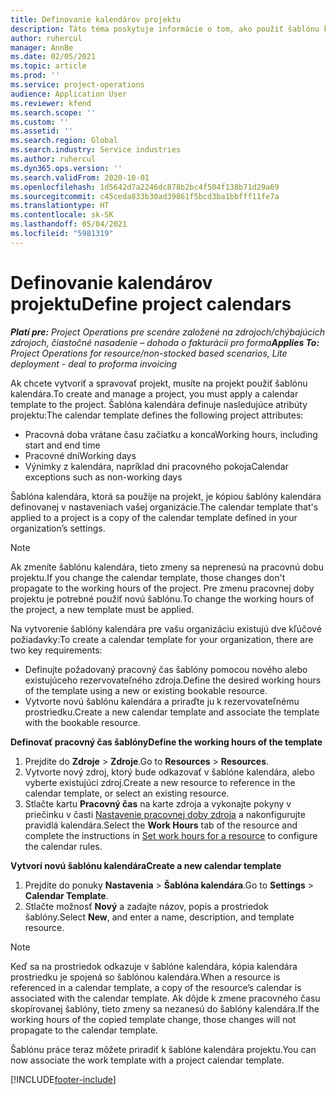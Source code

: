```yaml
---
title: Definovanie kalendárov projektu
description: Táto téma poskytuje informácie o tom, ako použiť šablónu kalendára na projekt na sledovanie harmonogramu projektu.
author: ruhercul
manager: AnnBe
ms.date: 02/05/2021
ms.topic: article
ms.prod: ''
ms.service: project-operations
audience: Application User
ms.reviewer: kfend
ms.search.scope: ''
ms.custom: ''
ms.assetid: ''
ms.search.region: Global
ms.search.industry: Service industries
ms.author: ruhercul
ms.dyn365.ops.version: ''
ms.search.validFrom: 2020-10-01
ms.openlocfilehash: 1d5642d7a2246dc878b2bc4f504f138b71d29a69
ms.sourcegitcommit: c45ceda833b30ad39861f5bcd3ba1bbfff11fe7a
ms.translationtype: HT
ms.contentlocale: sk-SK
ms.lasthandoff: 05/04/2021
ms.locfileid: "5981319"
---
```

# <a name="define-project-calendars"></a><span data-ttu-id="08724-103">Definovanie kalendárov projektu</span><span class="sxs-lookup"><span data-stu-id="08724-103">Define project calendars</span></span>

<span data-ttu-id="08724-104">_**Platí pre:** Project Operations pre scenáre založené na zdrojoch/chýbajúcich zdrojoch, čiastočné nasadenie – dohoda o fakturácii pro forma_</span><span class="sxs-lookup"><span data-stu-id="08724-104">_**Applies To:** Project Operations for resource/non-stocked based scenarios, Lite deployment - deal to proforma invoicing_</span></span>

<span data-ttu-id="08724-105">Ak chcete vytvoriť a spravovať projekt, musíte na projekt použiť šablónu kalendára.</span><span class="sxs-lookup"><span data-stu-id="08724-105">To create and manage a project, you must apply a calendar template to the project.</span></span> <span data-ttu-id="08724-106">Šablóna kalendára definuje nasledujúce atribúty projektu:</span><span class="sxs-lookup"><span data-stu-id="08724-106">The calendar template defines the following project attributes:</span></span>

- <span data-ttu-id="08724-107">Pracovná doba vrátane času začiatku a konca</span><span class="sxs-lookup"><span data-stu-id="08724-107">Working hours, including start and end time</span></span>
- <span data-ttu-id="08724-108">Pracovné dni</span><span class="sxs-lookup"><span data-stu-id="08724-108">Working days</span></span>
- <span data-ttu-id="08724-109">Výnimky z kalendára, napríklad dni pracovného pokoja</span><span class="sxs-lookup"><span data-stu-id="08724-109">Calendar exceptions such as non-working days</span></span>

<span data-ttu-id="08724-110">Šablóna kalendára, ktorá sa použije na projekt, je kópiou šablóny kalendára definovanej v nastaveniach vašej organizácie.</span><span class="sxs-lookup"><span data-stu-id="08724-110">The calendar template that's applied to a project is a copy of the calendar template defined in your organization’s settings.</span></span>

> [!NOTE]
> <span data-ttu-id="08724-111">Ak zmeníte šablónu kalendára, tieto zmeny sa neprenesú na pracovnú dobu projektu.</span><span class="sxs-lookup"><span data-stu-id="08724-111">If you change the calendar template, those changes don't propagate to the working hours of the project.</span></span> <span data-ttu-id="08724-112">Pre zmenu pracovnej doby projektu je potrebné použiť novú šablónu.</span><span class="sxs-lookup"><span data-stu-id="08724-112">To change the working hours of the project, a new template must be applied.</span></span>

<span data-ttu-id="08724-113">Na vytvorenie šablóny kalendára pre vašu organizáciu existujú dve kľúčové požiadavky:</span><span class="sxs-lookup"><span data-stu-id="08724-113">To create a calendar template for your organization, there are two key requirements:</span></span>

- <span data-ttu-id="08724-114">Definujte požadovaný pracovný čas šablóny pomocou nového alebo existujúceho rezervovateľného zdroja.</span><span class="sxs-lookup"><span data-stu-id="08724-114">Define the desired working hours of the template using a new or existing bookable resource.</span></span>
- <span data-ttu-id="08724-115">Vytvorte novú šablónu kalendára a priraďte ju k rezervovateľnému prostriedku.</span><span class="sxs-lookup"><span data-stu-id="08724-115">Create a new calendar template and associate the template with the bookable resource.</span></span>

<span data-ttu-id="08724-116">**Definovať pracovný čas šablóny**</span><span class="sxs-lookup"><span data-stu-id="08724-116">**Define the working hours of the template**</span></span>

1. <span data-ttu-id="08724-117">Prejdite do **Zdroje** \> **Zdroje**.</span><span class="sxs-lookup"><span data-stu-id="08724-117">Go to **Resources** \> **Resources**.</span></span>
2. <span data-ttu-id="08724-118">Vytvorte nový zdroj, ktorý bude odkazovať v šablóne kalendára, alebo vyberte existujúci zdroj.</span><span class="sxs-lookup"><span data-stu-id="08724-118">Create a new resource to reference in the calendar template, or select an existing resource.</span></span>
3. <span data-ttu-id="08724-119">Stlačte kartu **Pracovný čas** na karte zdroja a vykonajte pokyny v priečinku v časti [Nastavenie pracovnej doby zdroja](https://docs.microsoft.com/dynamics365/field-service/set-work-hours-resource) a nakonfigurujte pravidlá kalendára.</span><span class="sxs-lookup"><span data-stu-id="08724-119">Select the **Work Hours** tab of the resource and complete the instructions in [Set work hours for a resource](https://docs.microsoft.com/dynamics365/field-service/set-work-hours-resource) to configure the calendar rules.</span></span>

<span data-ttu-id="08724-120">**Vytvorí novú šablónu kalendára**</span><span class="sxs-lookup"><span data-stu-id="08724-120">**Create a new calendar template**</span></span>

1. <span data-ttu-id="08724-121">Prejdite do ponuky **Nastavenia** \> **Šablóna kalendára**.</span><span class="sxs-lookup"><span data-stu-id="08724-121">Go to **Settings** \> **Calendar Template**.</span></span>
2. <span data-ttu-id="08724-122">Stlačte možnosť **Nový** a zadajte názov, popis a prostriedok šablóny.</span><span class="sxs-lookup"><span data-stu-id="08724-122">Select **New**, and enter a name, description, and template resource.</span></span>

> [!NOTE]
> <span data-ttu-id="08724-123">Keď sa na prostriedok odkazuje v šablóne kalendára, kópia kalendára prostriedku je spojená so šablónou kalendára.</span><span class="sxs-lookup"><span data-stu-id="08724-123">When a resource is referenced in a calendar template, a copy of the resource’s calendar is associated with the calendar template.</span></span> <span data-ttu-id="08724-124">Ak dôjde k zmene pracovného času skopírovanej šablóny, tieto zmeny sa nezanesú do šablóny kalendára.</span><span class="sxs-lookup"><span data-stu-id="08724-124">If the working hours of the copied template change, those changes will not propagate to the calendar template.</span></span>

<span data-ttu-id="08724-125">Šablónu práce teraz môžete priradiť k šablóne kalendára projektu.</span><span class="sxs-lookup"><span data-stu-id="08724-125">You can now associate the work template with a project calendar template.</span></span>


[!INCLUDE[footer-include](../includes/footer-banner.md)]

